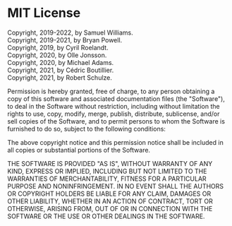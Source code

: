 # MIT License

Copyright, 2019-2022, by Samuel Williams.  
Copyright, 2019-2021, by Bryan Powell.  
Copyright, 2019, by Cyril Roelandt.  
Copyright, 2020, by Olle Jonsson.  
Copyright, 2020, by Michael Adams.  
Copyright, 2021, by Cédric Boutillier.  
Copyright, 2021, by Robert Schulze.  

Permission is hereby granted, free of charge, to any person obtaining a copy
of this software and associated documentation files (the "Software"), to deal
in the Software without restriction, including without limitation the rights
to use, copy, modify, merge, publish, distribute, sublicense, and/or sell
copies of the Software, and to permit persons to whom the Software is
furnished to do so, subject to the following conditions:

The above copyright notice and this permission notice shall be included in all
copies or substantial portions of the Software.

THE SOFTWARE IS PROVIDED "AS IS", WITHOUT WARRANTY OF ANY KIND, EXPRESS OR
IMPLIED, INCLUDING BUT NOT LIMITED TO THE WARRANTIES OF MERCHANTABILITY,
FITNESS FOR A PARTICULAR PURPOSE AND NONINFRINGEMENT. IN NO EVENT SHALL THE
AUTHORS OR COPYRIGHT HOLDERS BE LIABLE FOR ANY CLAIM, DAMAGES OR OTHER
LIABILITY, WHETHER IN AN ACTION OF CONTRACT, TORT OR OTHERWISE, ARISING FROM,
OUT OF OR IN CONNECTION WITH THE SOFTWARE OR THE USE OR OTHER DEALINGS IN THE
SOFTWARE.
